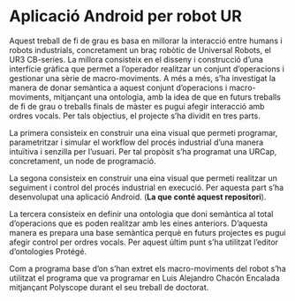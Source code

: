# Aplicació Android per robot UR
Aquest treball de fi de grau es basa en millorar la interacció entre humans i robots industrials, concretament un braç robòtic de Universal Robots, el UR3 CB-series. La millora consisteix en el disseny i construcció d’una interfície gràfica que permet a l’operador realitzar un conjunt d’operacions i gestionar una sèrie de macro-moviments. A més a més, s’ha investigat la manera de donar semàntica a aquest conjunt d’operacions i macro-moviments, mitjançant una ontologia, amb la idea de que en futurs treballs de fi de grau o treballs finals de màster es pugui afegir interacció amb ordres vocals. Per tals objectius, el projecte s’ha dividit en tres parts.

La primera consisteix en construir una eina visual que permeti programar, parametritzar i simular el workflow del procés industrial d’una manera intuïtiva i senzilla per l’usuari. Per tal propòsit s’ha programat una URCap, concretament, un node de programació.

La segona consisteix en construir una eina visual que permeti realitzar un seguiment i control del procés industrial en execució. Per aquesta part s’ha desenvolupat una aplicació Android. (**La que conté aquest repositori**).

La tercera consisteix en definir una ontologia que doni semàntica al total d’operacions que es poden realitzar amb les eines anteriors. D’aquesta manera es prepara una base semàntica perquè en futurs projectes es pugui afegir control per ordres vocals. Per aquest últim punt s’ha utilitzat l’editor d’ontologies Protégé.

Com a programa base d’on s’han extret els macro-moviments del robot s’ha utilitzat el programa que va programar en Luis Alejandro Chacón Encalada mitjançant Polyscope durant el seu treball de doctorat.
